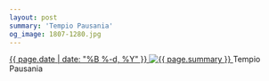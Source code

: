 ```yaml
---
layout: post
summary: 'Tempio Pausania'
og_image: 1807-1280.jpg
---
```


<p>
 <time>
  <a href="/1807">
   {{ page.date | date: "%B %-d, %Y" }}
  </a>
 </time>
 <a href="/1807">
  <img alt="{{ page.summary }}" data-taken="8/1/2023" sizes="(min-width: 700px) 50vw, calc(100vw - 2rem)" src="{{ site.assets_url }}/1807-640.jpg" srcset="{{ site.assets_url }}/1807-320.jpg 320w, {{ site.assets_url }}/1807-640.jpg 640w, {{ site.assets_url }}/1807-960.jpg 960w, {{ site.assets_url }}/1807-1280.jpg 1280w"/>
 </a>
 <span>
  Tempio Pausania
 </span>
</p>
